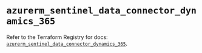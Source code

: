 # `azurerm_sentinel_data_connector_dynamics_365`

Refer to the Terraform Registry for docs: [`azurerm_sentinel_data_connector_dynamics_365`](https://registry.terraform.io/providers/hashicorp/azurerm/3.110.0/docs/resources/sentinel_data_connector_dynamics_365).
